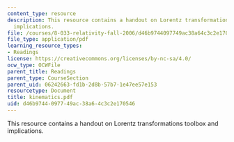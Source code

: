 ```yaml
---
content_type: resource
description: This resource contains a handout on Lorentz transformations toolbox and
  implications.
file: /courses/8-033-relativity-fall-2006/d46b9744097749ac38a64c3c2e170546_kinematics.pdf
file_type: application/pdf
learning_resource_types:
- Readings
license: https://creativecommons.org/licenses/by-nc-sa/4.0/
ocw_type: OCWFile
parent_title: Readings
parent_type: CourseSection
parent_uid: 06242663-fd1b-2d8b-57b7-1e47ee57e153
resourcetype: Document
title: kinematics.pdf
uid: d46b9744-0977-49ac-38a6-4c3c2e170546
---
```

This resource contains a handout on Lorentz transformations toolbox and implications.